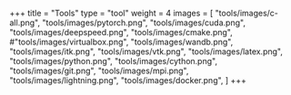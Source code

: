 +++
title = "Tools"
type = "tool"
weight = 4
images = [
    "tools/images/c-all.png", 
    "tools/images/pytorch.png", 
    "tools/images/cuda.png", 
    "tools/images/deepspeed.png", 
    "tools/images/cmake.png", 
    #"tools/images/virtualbox.png",
    "tools/images/wandb.png",
    "tools/images/itk.png", 
    "tools/images/vtk.png", 
    "tools/images/latex.png",
    "tools/images/python.png",
    "tools/images/cython.png",
    "tools/images/git.png",
    "tools/images/mpi.png",
    "tools/images/lightning.png", 
    "tools/images/docker.png",
    ]
+++

